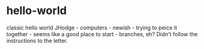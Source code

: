 # hello-world
classic hello world
JHodge - computers - newish - trying to peice it together - seems like a good place to start - branches, eh?
Didn't follow the instructions to the letter.
